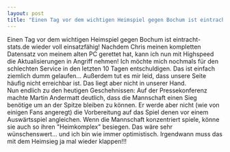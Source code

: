 ```yaml
---
layout: post
title: "Einen Tag vor dem wichtigen Heimspiel gegen Bochum ist eintracht-stats.de wieder voll einsatzfähig!"
---
```


Einen Tag vor dem wichtigen Heimspiel gegen Bochum ist eintracht-stats.de wieder voll einsatzfähig! Nachdem Chris meinen kompletten Datensatz von meinem alten PC gerettet hat, kann ich nun mit Highspeed die Aktualisierungen in Angriff nehmen! Ich möchte mich nochmals für den schlechten Service in den letzten 10 Tagen entschuldigen. Das ist einfach ziemlich dumm gelaufen... Außerdem tut es mir leid, dass unsere Seite häufig nicht erreichbar ist. Das liegt aber nicht in unserer Hand.  
Nun endlich zu den heutigen Geschehnissen: Auf der Pressekonferenz machte Martin Andermatt deutlich, dass die Mannschaft einen Sieg benötige um an der Spitze bleiben zu können. Er werde aber nicht (wie von einigen Fans angeregt) die Vorbereitung auf das Spiel denen vor einem Auswärtsspiel angleichen. Wenn die Mannschaft konzentriert spiele, könne sie auch so ihren "Heimkomplex" besiegen. Das wäre sehr wünschenswert... und ich bin wie immer optimistisch. Irgendwann muss das mit dem Heimsieg ja mal wieder klappen!!!
